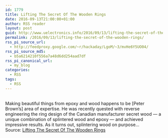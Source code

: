 ```yaml
---
id: 1779
title: Lifting The Secret Of The Wooden Rings
date: 2016-09-13T21:00:00+01:00
author: RSS reader
layout: post
guid: http://www.uelectronics.info/2016/09/13/lifting-the-secret-of-the-wooden-rings/
permalink: /2016/09/13/lifting-the-secret-of-the-wooden-rings/
rss_pi_source_url:
  - http://feedproxy.google.com/~r/hackaday/LgoM/~3/mvHe6Y5UO04/
rss_pi_source_md5:
  - b5a6214210f556a7a48d6dd254aad7df
rss_pi_canonical_url:
  - my_blog
categories:
  - RSS
tags:
  - RSS
---
```

&#013;  
Making beautiful things from epoxy and wood happens to be [Peter Brown’s] area of expertise. He was recently quested with reverse engineering the ring design of the Canadian manufacturer secret wood — a unique combination of splintered wood and epoxy — and achieved impressive results. As it turns out, splintering wood on purpose…&#013;  
Source: <a href="http://feedproxy.google.com/~r/hackaday/LgoM/~3/mvHe6Y5UO04/" target="_blank">Lifting The Secret Of The Wooden Rings</a>
